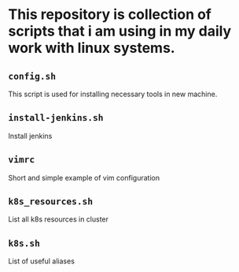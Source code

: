 # This repository is collection of scripts that i am using in my daily work with linux systems.

## `config.sh`
This script is used for installing necessary tools in new machine.

## `install-jenkins.sh`
Install jenkins

## `vimrc`
Short and simple example of vim configuration

## `k8s_resources.sh`
List all k8s resources in cluster

## `k8s.sh`
List of useful aliases
